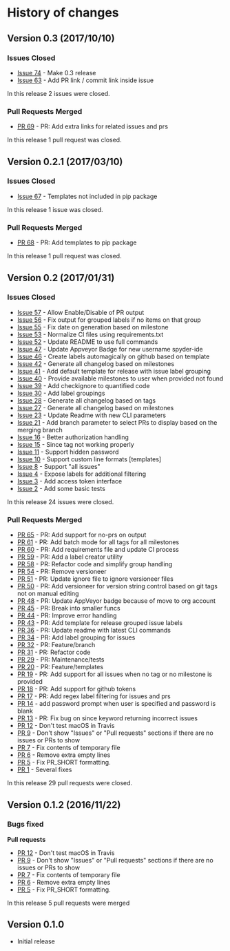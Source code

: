 # History of changes

## Version 0.3 (2017/10/10)

### Issues Closed

* [Issue 74](https://github.com/spyder-ide/loghub/issues/74) - Make 0.3 release
* [Issue 63](https://github.com/spyder-ide/loghub/issues/63) - Add PR link / commit link inside issue

In this release 2 issues were closed.

### Pull Requests Merged

* [PR 69](https://github.com/spyder-ide/loghub/pull/69) - PR: Add extra links for related issues and prs

In this release 1 pull request was closed.

## Version 0.2.1 (2017/03/10)

### Issues Closed

* [Issue 67](https://github.com/spyder-ide/loghub/issues/67) - Templates not included in pip package

In this release 1 issue was closed.

### Pull Requests Merged

* [PR 68](https://github.com/spyder-ide/loghub/pull/68) - PR: Add templates to pip package

In this release 1 pull request was closed.

## Version 0.2 (2017/01/31)

### Issues Closed

* [Issue 57](https://github.com/spyder-ide/loghub/issues/57) - Allow Enable/Disable of PR output
* [Issue 56](https://github.com/spyder-ide/loghub/issues/56) - Fix output for grouped labels if no items on that group
* [Issue 55](https://github.com/spyder-ide/loghub/issues/55) - Fix date on generation based on milestone
* [Issue 53](https://github.com/spyder-ide/loghub/issues/53) - Normalize CI files using requirements.txt
* [Issue 52](https://github.com/spyder-ide/loghub/issues/52) - Update README to use full commands
* [Issue 47](https://github.com/spyder-ide/loghub/issues/47) - Update Appveyor Badge for new username spyder-ide
* [Issue 46](https://github.com/spyder-ide/loghub/issues/46) - Create labels automagically on github based on template
* [Issue 42](https://github.com/spyder-ide/loghub/issues/42) - Generate all changelog based on milestones
* [Issue 41](https://github.com/spyder-ide/loghub/issues/41) - Add default template for release with issue label grouping
* [Issue 40](https://github.com/spyder-ide/loghub/issues/40) - Provide available milestones to user when provided not found
* [Issue 39](https://github.com/spyder-ide/loghub/issues/39) - Add checkignore to quantified code
* [Issue 30](https://github.com/spyder-ide/loghub/issues/30) - Add label groupings
* [Issue 28](https://github.com/spyder-ide/loghub/issues/28) - Generate all changelog based on tags
* [Issue 27](https://github.com/spyder-ide/loghub/issues/27) - Generate all changelog based on milestones
* [Issue 23](https://github.com/spyder-ide/loghub/issues/23) - Update Readme with new CLI parameters
* [Issue 21](https://github.com/spyder-ide/loghub/issues/21) - Add branch parameter to select PRs to display based on the merging branch
* [Issue 16](https://github.com/spyder-ide/loghub/issues/16) - Better authorization handling 
* [Issue 15](https://github.com/spyder-ide/loghub/issues/15) - Since tag not working properly
* [Issue 11](https://github.com/spyder-ide/loghub/issues/11) - Support hidden password
* [Issue 10](https://github.com/spyder-ide/loghub/issues/10) - Support custom line formats [templates]
* [Issue 8](https://github.com/spyder-ide/loghub/issues/8) - Support "all issues" 
* [Issue 4](https://github.com/spyder-ide/loghub/issues/4) - Expose labels for additional filtering
* [Issue 3](https://github.com/spyder-ide/loghub/issues/3) - Add access token interface
* [Issue 2](https://github.com/spyder-ide/loghub/issues/2) - Add some basic tests

In this release 24 issues were closed.

### Pull Requests Merged

* [PR 65](https://github.com/spyder-ide/loghub/pull/65) - PR: Add support for no-prs on output
* [PR 61](https://github.com/spyder-ide/loghub/pull/61) - PR: Add batch mode for all tags for all milestones
* [PR 60](https://github.com/spyder-ide/loghub/pull/60) - PR: Add requirements file and update CI process
* [PR 59](https://github.com/spyder-ide/loghub/pull/59) - PR: Add a label creator utility
* [PR 58](https://github.com/spyder-ide/loghub/pull/58) - PR: Refactor code and simplify group handling
* [PR 54](https://github.com/spyder-ide/loghub/pull/54) - PR: Remove versioneer
* [PR 51](https://github.com/spyder-ide/loghub/pull/51) - PR: Update ignore file to ignore versioneer files
* [PR 50](https://github.com/spyder-ide/loghub/pull/50) - PR: Add versioneer for version string control based on git tags not on manual editing
* [PR 48](https://github.com/spyder-ide/loghub/pull/48) - PR: Update AppVeyor badge because of move to org account
* [PR 45](https://github.com/spyder-ide/loghub/pull/45) - PR: Break into smaller funcs
* [PR 44](https://github.com/spyder-ide/loghub/pull/44) - PR: Improve error handling
* [PR 43](https://github.com/spyder-ide/loghub/pull/43) - PR: Add template for release grouped issue labels
* [PR 36](https://github.com/spyder-ide/loghub/pull/36) - PR: Update readme with latest CLI commands
* [PR 34](https://github.com/spyder-ide/loghub/pull/34) - PR: Add label grouping for issues 
* [PR 32](https://github.com/spyder-ide/loghub/pull/32) - PR: Feature/branch
* [PR 31](https://github.com/spyder-ide/loghub/pull/31) - PR: Refactor code
* [PR 29](https://github.com/spyder-ide/loghub/pull/29) - PR: Maintenance/tests
* [PR 20](https://github.com/spyder-ide/loghub/pull/20) - PR: Feature/templates
* [PR 19](https://github.com/spyder-ide/loghub/pull/19) - PR: Add support for all issues when no tag or no milestone is provided
* [PR 18](https://github.com/spyder-ide/loghub/pull/18) - PR: Add support for github tokens
* [PR 17](https://github.com/spyder-ide/loghub/pull/17) - PR: Add regex label filtering for issues and prs
* [PR 14](https://github.com/spyder-ide/loghub/pull/14) - add password prompt when user is specified and password is blank
* [PR 13](https://github.com/spyder-ide/loghub/pull/13) - PR: Fix bug on since keyword returning incorrect issues
* [PR 12](https://github.com/spyder-ide/loghub/pull/12) - Don't test macOS in Travis
* [PR 9](https://github.com/spyder-ide/loghub/pull/9) - Don't show "Issues" or "Pull requests" sections if there are no issues or PRs to show
* [PR 7](https://github.com/spyder-ide/loghub/pull/7) - Fix contents of temporary file
* [PR 6](https://github.com/spyder-ide/loghub/pull/6) - Remove extra empty lines
* [PR 5](https://github.com/spyder-ide/loghub/pull/5) - Fix PR_SHORT formatting.
* [PR 1](https://github.com/spyder-ide/loghub/pull/1) - Several fixes

In this release 29 pull requests were closed.

## Version 0.1.2 (2016/11/22)

### Bugs fixed

**Pull requests**

* [PR 12](https://github.com/spyder-ide/loghub/pull/12) - Don't test macOS in Travis
* [PR 9](https://github.com/spyder-ide/loghub/pull/9) - Don't show "Issues" or "Pull requests" sections if there are no issues or PRs to show
* [PR 7](https://github.com/spyder-ide/loghub/pull/7) - Fix contents of temporary file
* [PR 6](https://github.com/spyder-ide/loghub/pull/6) - Remove extra empty lines
* [PR 5](https://github.com/spyder-ide/loghub/pull/5) - Fix PR_SHORT formatting.

In this release 5 pull requests were merged

## Version 0.1.0

* Initial release
